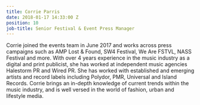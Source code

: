 ```yaml
---
title: Corrie Parris
date: 2018-01-17 14:33:00 Z
position: 10
job-title: Senior Festival & Event Press Manager
---
```


Corrie joined the events team in June 2017 and works across press campaigns such as AMP Lost & Found, SW4 Festival, We Are FSTVL, NASS Festival and more. With over 4 years experience in the music industry as a digital and print publicist, she has worked at independent music agencies Halestorm PR and Wired PR. She has worked with established and emerging artists and record labels including Polydor, PMR, Universal and Island Records. Corrie brings an in-depth knowledge of current trends within the music industry, and is well versed in the world of fashion, urban and lifestyle media. 